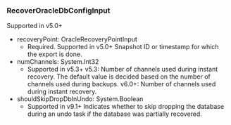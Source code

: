 ### RecoverOracleDbConfigInput
Supported in v5.0+

- recoveryPoint: OracleRecoveryPointInput
  - Required. Supported in v5.0+
Snapshot ID or timestamp for which the export is done.
- numChannels: System.Int32
  - Supported in v5.3+
v5.3: Number of channels used during instant recovery. The default value is decided based on the number of channels used during backups.
v6.0+: Number of channels used during instant recovery.
- shouldSkipDropDbInUndo: System.Boolean
  - Supported in v9.1+
Indicates whether to skip dropping the database during an undo task if the database was partially recovered.
